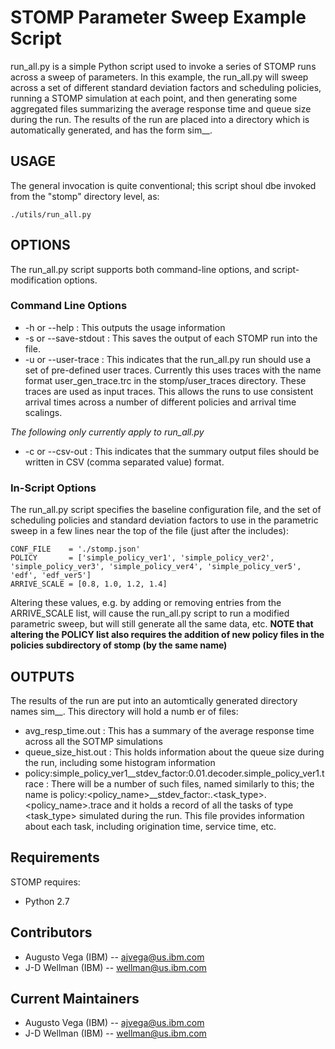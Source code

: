 # STOMP Parameter Sweep Example Script

run_all.py is a simple Python script used to invoke a series of STOMP runs across a sweep of parameters.  In this example, the run_all.py will sweep across a set of different standard deviation factors and scheduling policies, running a STOMP simulation at each point, and then generating some aggregated files summarizing the average response time and queue size during the run.
The results of the run are placed into a directory which is automatically generated, and has the form sim_<date>_<time>.

## USAGE

The general invocation is quite conventional; this script shoul dbe invoked from the "stomp" directory level, as:
```
./utils/run_all.py
```

## OPTIONS

The run_all.py script supports both command-line options, and script-modification options.

### Command Line Options
 
 * -h or --help : This outputs the usage information 
 * -s or --save-stdout  : This saves the output of each STOMP run into the file.
 * -u or --user-trace : This indicates that the run_all.py run should use a set of pre-defined user traces.  Currently this uses traces with the name format user_gen_trace.trc in the stomp/user_traces directory.  These traces are used as input traces.  This allows the runs to use consistent arrival times across a number of different policies and arrival time scalings.

*The following only currently apply to run_all.py*
 * -c or --csv-out : This indicates that the summary output files should be written in CSV (comma separated value) format.

### In-Script Options

The run_all.py script specifies the baseline configuration file, and the set of scheduling policies and standard deviation factors to use in the parametric sweep in a few lines near the top of the file (just after the includes):
```
CONF_FILE    = './stomp.json'
POLICY       = ['simple_policy_ver1', 'simple_policy_ver2', 'simple_policy_ver3', 'simple_policy_ver4', 'simple_policy_ver5', 'edf', 'edf_ver5']
ARRIVE_SCALE = [0.8, 1.0, 1.2, 1.4] 
```

Altering these values, e.g. by adding or removing entries from the ARRIVE_SCALE list, will cause the run_all.py script to run a modified parametric sweep, but will still generate all the same data, etc. 
__NOTE that altering the POLICY list also requires the addition of new policy files in the policies subdirectory of stomp (by the same name)__

## OUTPUTS

The results of the run are put into an automtically generated directory names sim_<date>_<time>.
This directory will hold a numb er of files:
 * avg_resp_time.out  : This has a summary of the average response time across all the SOTMP simulations
 * queue_size_hist.out : This holds information about the queue size during the run, including some histogram information
 * policy:simple_policy_ver1__stdev_factor:0.01.decoder.simple_policy_ver1.trace : There will be a number of such files, named similarly to this; the name is policy:<policy_name>__stdev_factor:<value>.<task_type>.<policy_name>.trace and it holds a record of all the tasks of type <task_type> simulated during the run.  This file provides information about each task, including origination time, service time, etc. 

## Requirements

STOMP requires:
 * Python 2.7


## Contributors

 * Augusto Vega (IBM) --  ajvega@us.ibm.com
 * J-D Wellman (IBM) -- wellman@us.ibm.com

## Current Maintainers

 * Augusto Vega (IBM) --  ajvega@us.ibm.com
 * J-D Wellman (IBM) -- wellman@us.ibm.com
